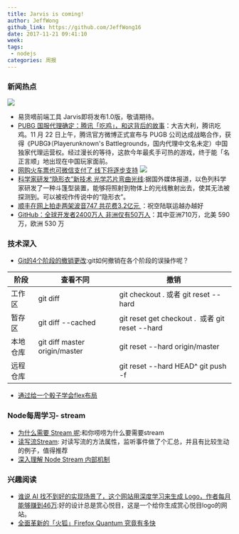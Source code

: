 ```yaml
---
title: Jarvis is coming!
author: JeffWong
github_link: https://github.com/JeffWong16
date: 2017-11-21 09:41:10
week:
tags:
 - nodejs
categories: 周报
---
```

### 新闻热点
![](http://image.tf56.com/dfs/group1/M00/3E/FE/CiFBCVoWjl-AA7u6AAUdnfAubOM162.png)
- 易货嘀前端工具 Jarvis即将发布1.0版，敬请期待。
- [PUBG 国服代理确定：腾讯「吃鸡」，和这背后的故事](http://www.geekpark.net/news/224211)：大吉大利，腾讯吃鸡。11 月 22 日上午，腾讯官方微博正式宣布与 PUGB 公司达成战略合作，获得《PUBG》（Playerunknown's Battlegrounds，国内代理中文名未定）中国独家代理运营权。经过漫长的等待，这款今年最炙手可热的游戏，终于能「名正言顺」地出现在中国玩家面前。
- [网购火车票也可微信支付了 线下将逐步支持](http://tech.163.com/17/1122/10/D3RDV25S00097U7R.html)
![](http://cms-bucket.nosdn.127.net/eb2c64ca275f441684d24c05cc63354920171122105750.jpeg?imageView&thumbnail=550x0)
- [科学家研发“隐形衣”新技术 光学芯片弯曲光线](http://tech.sina.com.cn/d/i/2017-11-20/doc-ifynwnty5554097.shtml):据国外媒体报道，以色列科学家研发了一种斗篷型装置，能够将照射到物体上的光线散射出去，使其无法被探测到。可以被视作传说中的“隐形衣”。
- [顺丰在网上拍走两架波音747 共花费3.2亿元 ](http://www.techweb.com.cn/it/2017-11-21/2608890.shtml)：祝空陆联运越办越好
- [GitHub：全球开发者2400万人 非洲仅有50万人](http://digi.163.com/17/1128/06/D4ACHH9I001680N8.html)：其中亚洲710万，北美 590 万，欧洲 530 万

### 技术深入

- [Git的4个阶段的撤销更改](http://mp.weixin.qq.com/s?__biz=MjM5MTA1MjAxMQ==&mid=2651227335&idx=1&sn=54bbf426f7b8358fddcb4a3901255eb3&chksm=bd495d438a3ed45517ce21f33cdd457fb9201ba34d6723a1104df8a9bc0a934737f0df92f9a7&mpshare=1&scene=23&srcid=1124Gph1KGpiTh1R94cxPjxJ#rd):git如何撤销在各个阶段的误操作呢？

|阶段|查看不同|撤销|
|---|---|---|
|工作区|git diff|git checkout . 或者 git reset --hard|
|暂存区|git diff --cached| git reset  get checkout .  或者 git reset --hard |
|本地仓库|git diff master origin/master| git reset --hard origin/master |
|远程仓库||git reset --hard HEAD^  git push -f|

- [通过给一个骰子学会flex布局](http://www.ruanyifeng.com/blog/2015/07/flex-examples.html)

### Node每周学习- stream

- [为什么需要 Stream 呢](https://segmentfault.com/a/1190000000357044):和你唠唠为什么要需要stream
- [读写流Stream](http://www.dengzhr.com/node-js/847): 对读写流的方法属性，监听事件做了个汇总，并且有比较生动的例子，值得推荐
- [深入理解 Node Stream 内部机制](http://mp.weixin.qq.com/s?__biz=MzAxMjA5ODQwMQ==&mid=2455058824&idx=1&sn=ee11da0c41f5fa2e19e84c798d9fa6b1&chksm=8c169786bb611e908972b10dd115f4f101302a0217746f7bd8e8a8f221311e336267dba39ac8&mpshare=1&scene=23&srcid=0913I0WgGJYNgPGb7NV1r6FX#rd)

### 兴趣阅读

- [谁说 AI 找不到好的实现场景了，这个网站用深度学习来生成 Logo，作者每月能够赚到46万](https://zhuanlan.zhihu.com/p/31331407):好的设计总是赏心悦目，这是一个给你生成赏心悦目logo的网站。
- [全面革新的「火狐」Firefox Quantum 究竟有多快](https://zhuanlan.zhihu.com/p/31436518?utm_medium=social&utm_source=wechat_session)

